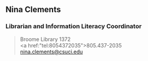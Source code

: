 ## Nina Clements
### Librarian and Information Literacy Coordinator
> Broome Library 1372<br/>
> <a href:"tel:8054372035">805.437-2035</a><br/>
> <a href="mailto:nina.clements@csuci.edu">nina.clements@csuci.edu</a>